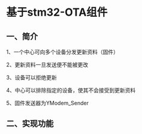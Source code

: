 # 基于stm32-OTA组件

## 一、简介

1、一个中心可向多个设备分发更新资料（固件）

2、更新资料一旦发送便不能被更改

3、设备可以拒绝更新

4、中心可以排除指定的设备，使其不会接受到更新资料

5、固件发送器为YModem_Sender

## 二、实现功能

